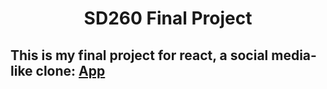 <h1 align="center">SD260 Final Project</h1>

## This is my final project for react, a social media-like clone: [App](https://QuikSilver1234.github.io/SD260-Final-Project/)
